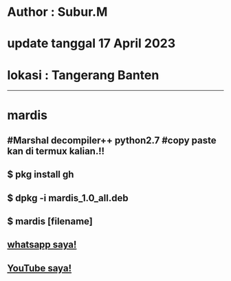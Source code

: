 # Author : Subur.M
# update tanggal 17 April 2023
# lokasi : Tangerang Banten 
--------------------------
# mardis
#Marshal decompiler++ python2.7
#copy paste kan di termux kalian.!!
--------------------------
$ pkg install gh
--------------------------
$ dpkg -i mardis_1.0_all.deb
--------------------------
$ mardis [filename]
--------------------------
[whatsapp saya!](https://wa.me/+6288213415826)
--------------------------
[YouTube saya!](https://youtube.com/@abash-tchannel)
--------------------------